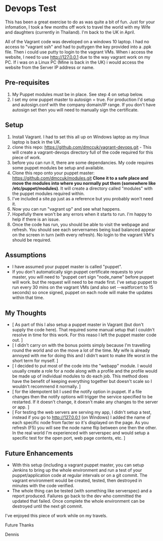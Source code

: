 Devops Test
=========================
This has been a great exercise to do as was quite a bit of fun. Just for your infomation, I took a few months off work to travel the world with my Wife and daughters (currently in Thailand). I'm back to the UK in April. 

All of the Vagrant code was developed on a windows 10 laptop. I had no access to "vagrant ssh" and had to puttygen the key provided into a .ppk file. Then i could use putty to login to the vagrant VMs. When i access the website, I need to use http://127.0.0.1 due to the way vagrant work on my PC. If i was on a Linux PC (Mine is back in the UK) i would access the website from the Server IP address or name.

Pre-requisites
--------
1. My Puppet modules must be in place. See step 4 on setup below.
2. I set my onw puppet master to autosign = true. For production I'd setup and autosign.conf with the company domain/IP range. If you don't have autosign set then you will need to manually sign the certificate.

Setup
--------
 1. Install Vagrant. I had to set this all up on Windows laptop as my linux laptop is back in the UK.
 2. clone this repo: https://github.com/dmccuk/vagrant-devops.git - This will create a vagrant-devops directory full of the code required for this piece of work.
 3. before you can run it, there are some dependancies. My code requires some puppet modules be setup and available.
 4. Clone this repo onto your puppet master: https://github.com/dmccuk/modules.git **Clone it to a safe place and move the modules into where you normally put them (somewhere like /etc/puppet/modules)**. It will create a directory called "modules" with the puppet modules required within.
 5. I've included a site.pp just as a reference but you probably won't need it.
 6. Now you can run "vagrant up" and see what happens.
 7. Hopefully there won't be any errors when it starts to run. I'm happy to help if there is an issue.
 8. Once the code has run, you should be able to visit the webpage and refresh. You should see each servernames being load balanced appear on the screen in turn (with every refresh). No login to the vagrant VM's should be required.
 
Assumptions
--------
 * I have assumed your puppet master is called "puppet".
 * If you don't automatically sign puppet certificate requests to your master, you will need to "puppet cert sign "node_name" before puppet will work. but the request will need to be made first. I've setup puppet to run every 30 mins on the vagrant VMs (and also set --waitforcert to 15 seconds) so once signed, puppet on each node will make the updates within that time.

My Thoughts
---------
 * [ As part of this I also setup a puppet master in Vagrant (but don't supply the code here). That required some manual setup that I couldn't resolve in time for this work. For this reaso I left the puppet master code out. ]
 * [ I didn't carry on with the bonus points simply because I'm travelling round the world and on the move a lot of the time. My wife is already annoyed with me for doing this and I didn't want to make life worst in the short term for myself. ]
 * [ I decided to put most of the code into the "webapp" module. I would usually create a role for a node along with a profile and the profile would be made up of individual modules to do each job. This method does have the benefit of keeping everything together but doesn't scale so I wouldn't recommend it normally. ]
 * [ for the idempotent bit I used the notify option in puppet. If a file changes then the notify options will trigger the service specified to be restarted. If it doesn't change, it doesn't make any changes to the server or app. ]
 * [ For testing the web servers are serving my app, I didn't setup a test, instead if you go to http://127.0.0.1 (on Windows) I added the name of each specific node from facter so it's displayed on the page. As you refresh (F5) you will see the node name flip between one then the other. In the real world I'm experienced with serverspec and would setup a specific test for the open port, web page contents, etc. ]
 
Future Enhancements
--------- 
* With this setup (including a vagrant puppet master, you can setup Jenkins to bring up the whole environment and run a test of your puppet/application code at regular intervals or on a git commit. The vagrant environment would be created, tested, then destroyed in minutes with the code verified.
* The whole thing can be tested (with something like serverspec) and a report produced. Failures go back to the dev who committed the updated that failed. Once complete the whole environment can be destroyed until the next git commit.

I've enjoyed this piece of work while on my travels. 

Future
Thanks

Dennis
